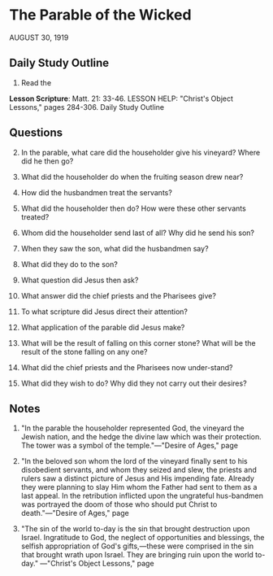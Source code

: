 # The Parable of the Wicked
AUGUST 30, 1919

## Daily Study Outline

1. Read the

**Lesson Scripture**: Matt. 21: 33-46. LESSON HELP: "Christ's Object Lessons," pages 284-306. Daily Study Outline

## Questions

2. In the parable, what care did the householder give his vineyard? Where did he then go? 

3. What did the householder do when the fruiting season drew near? 

4. How did the husbandmen treat the servants? 

5. What did the householder then do? How were these other servants treated? 

6. Whom did the householder send last of all? Why did he send his son? 

7. When they saw the son, what did the husbandmen say? 

8. What did they do to the son? 

9. What question did Jesus then ask? 

10. What answer did the chief priests and the Pharisees give? 

11. To what scripture did Jesus direct their attention? 

12. What application of the parable did Jesus make? 

13. What will be the result of falling on this corner stone? What will be the result of the stone falling on any one? 

14. What did the chief priests and the Pharisees now under-stand? 

15. What did they wish to do? Why did they not carry out their desires? 

## Notes

1. "In the parable the householder represented God, the vineyard the Jewish nation, and the hedge the divine law which was their protection. The tower was a symbol of the temple."—"Desire of Ages," page

4. "In the beloved son whom the lord of the vineyard finally sent to his disobedient servants, and whom they seized and slew, the priests and rulers saw a distinct picture of Jesus and His impending fate. Already they were planning to slay Him whom the Father had sent to them as a last appeal. In the retribution inflicted upon the ungrateful hus-bandmen was portrayed the doom of those who should put Christ to death."—"Desire of Ages," page

6. "The sin of the world to-day is the sin that brought destruction upon Israel. Ingratitude to God, the neglect of opportunities and blessings, the selfish appropriation of God's gifts,—these were comprised in the sin that brought wrath upon Israel. They are bringing ruin upon the world to-day." —"Christ's Object Lessons," page
